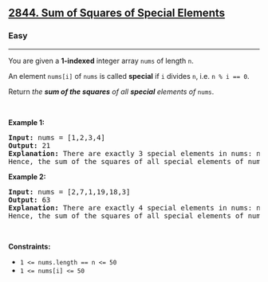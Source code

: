 <h2><a href="https://leetcode.com/problems/sum-of-squares-of-special-elements/?envType=problem-list-v2&envId=enumeration">2844. Sum of Squares of Special Elements </a></h2><h3>Easy</h3><hr><p>You are given a <strong>1-indexed</strong> integer array <code>nums</code> of length <code>n</code>.</p>

<p>An element <code>nums[i]</code> of <code>nums</code> is called <strong>special</strong> if <code>i</code> divides <code>n</code>, i.e. <code>n % i == 0</code>.</p>

<p>Return <em>the <strong>sum of the squares</strong> of all <strong>special</strong> elements of </em><code>nums</code>.</p>

<p>&nbsp;</p>
<p><strong class="example">Example 1:</strong></p>

<pre>
<strong>Input:</strong> nums = [1,2,3,4]
<strong>Output:</strong> 21
<strong>Explanation:</strong> There are exactly 3 special elements in nums: nums[1] since 1 divides 4, nums[2] since 2 divides 4, and nums[4] since 4 divides 4. 
Hence, the sum of the squares of all special elements of nums is nums[1] * nums[1] + nums[2] * nums[2] + nums[4] * nums[4] = 1 * 1 + 2 * 2 + 4 * 4 = 21.  
</pre>

<p><strong class="example">Example 2:</strong></p>

<pre>
<strong>Input:</strong> nums = [2,7,1,19,18,3]
<strong>Output:</strong> 63
<strong>Explanation:</strong> There are exactly 4 special elements in nums: nums[1] since 1 divides 6, nums[2] since 2 divides 6, nums[3] since 3 divides 6, and nums[6] since 6 divides 6. 
Hence, the sum of the squares of all special elements of nums is nums[1] * nums[1] + nums[2] * nums[2] + nums[3] * nums[3] + nums[6] * nums[6] = 2 * 2 + 7 * 7 + 1 * 1 + 3 * 3 = 63. 
</pre>

<p>&nbsp;</p>
<p><strong>Constraints:</strong></p>

<ul>
	<li><code>1 &lt;= nums.length == n &lt;= 50</code></li>
	<li><code>1 &lt;= nums[i] &lt;= 50</code></li>
</ul>
